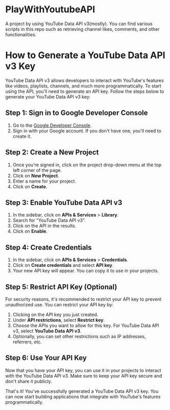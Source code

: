 # PlayWithYoutubeAPI

A project by using YouTube Data API v3(mostly). You can find various scripts in this repo such as retrieving channel likes, comments, and other functionalities.



# How to Generate a YouTube Data API v3 Key

YouTube Data API v3 allows developers to interact with YouTube's features like videos, playlists, channels, and much more programmatically. To start using the API, you'll need to generate an API key. Follow the steps below to generate your YouTube Data API v3 key:

## Step 1: Sign in to Google Developer Console

1. Go to the [Google Developer Console](https://console.developers.google.com/).
2. Sign in with your Google account. If you don't have one, you'll need to create it.

## Step 2: Create a New Project

1. Once you're signed in, click on the project drop-down menu at the top left corner of the page.
2. Click on **New Project**.
3. Enter a name for your project.
4. Click on **Create**.

## Step 3: Enable YouTube Data API v3

1. In the sidebar, click on **APIs & Services** > **Library**.
2. Search for "YouTube Data API v3".
3. Click on the API in the results.
4. Click on **Enable**.

## Step 4: Create Credentials

1. In the sidebar, click on **APIs & Services** > **Credentials**.
2. Click on **Create credentials** and select **API key**.
3. Your new API key will appear. You can copy it to use in your projects.

## Step 5: Restrict API Key (Optional)

For security reasons, it's recommended to restrict your API key to prevent unauthorized use. You can restrict your API key by:

1. Clicking on the API key you just created.
2. Under **API restrictions**, select **Restrict key**.
3. Choose the APIs you want to allow for this key. For YouTube Data API v3, select **YouTube Data API v3**.
4. Optionally, you can set other restrictions such as IP addresses, referrers, etc.

## Step 6: Use Your API Key

Now that you have your API key, you can use it in your projects to interact with the YouTube Data API v3. Make sure to keep your API key secure and don't share it publicly.

That's it! You've successfully generated a YouTube Data API v3 key. You can now start building applications that integrate with YouTube's features programmatically.
